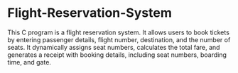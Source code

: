 # Flight-Reservation-System
This C program is a flight reservation system. It allows users to book tickets by entering passenger details, flight number, destination, and the number of seats. It dynamically assigns seat numbers, calculates the total fare, and generates a receipt with booking details, including seat numbers, boarding time, and gate.
